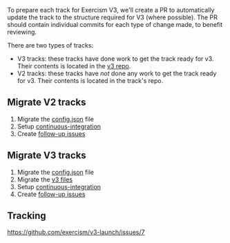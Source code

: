 To prepare each track for Exercism V3, we'll create a PR to automatically update the track to the structure required for V3 (where possible). The PR should contain individual commits for each type of change made, to benefit reviewing.

There are two types of tracks:

- V3 tracks: these tracks have done work to get the track ready for v3. Their contents is located in the [v3 repo](https://github.com/exercism/v3).
- V2 tracks: these tracks have _not_ done any work to get the track ready for v3. Their contents is located in the track's repo.

## Migrate V2 tracks

1. Migrate the [config.json](./migrate-config-json.md) file
1. Setup [continuous-integration](./continuous-integration)
1. Create [follow-up issues](./create-follow-up-issues.md)

## Migrate V3 tracks

1. Migrate the [config.json](./migrate-config-json.md) file
1. Migrate the [v3 files](./migrate-files.md)
1. Setup [continuous-integration](./continuous-integration)
1. Create [follow-up issues](./create-follow-up-issues.md)

## Tracking

https://github.com/exercism/v3-launch/issues/7
